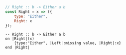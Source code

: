```javascript
// Right :: b -> Either a b
const Right = x => ({
    type: "Either",
    Right: x
});
```


```applescript
-- Right :: b -> Either a b
on |Right|(x)
    {type:"Either", |Left|:missing value, |Right|:x}
end |Right|
```